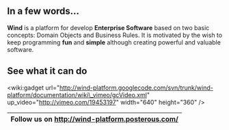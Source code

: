 ## In a few words... ##
**Wind** is a platform for develop **Enterprise Software** based on two basic concepts: Domain Objects and Business Rules.
It is motivated by the wish to keep programming **fun** and **simple** although creating powerful and valuable software.

## See what it can do ##

<wiki:gadget url="http://wind-platform.googlecode.com/svn/trunk/wind-platform/documentation/wiki\_vimeo/gcVideo.xml" up\_video="http://vimeo.com/19453197" width="640" height="360" />


|Follow us on http://wind-platform.posterous.com/|
|:-----------------------------------------------|

